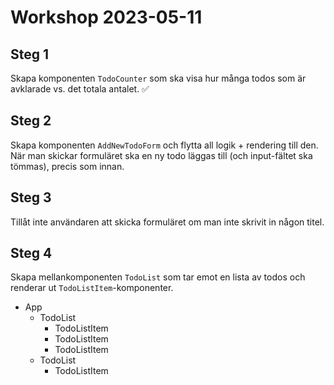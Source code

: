 # Workshop 2023-05-11

## Steg 1

Skapa komponenten `TodoCounter` som ska visa hur många todos som är avklarade vs. det totala antalet. ✅

## Steg 2

Skapa komponenten `AddNewTodoForm` och flytta all logik + rendering till den. När man skickar formuläret ska en ny todo läggas till (och input-fältet ska tömmas), precis som innan.

## Steg 3

Tillåt inte användaren att skicka formuläret om man inte skrivit in någon titel.

## Steg 4

Skapa mellankomponenten `TodoList` som tar emot en lista av todos och renderar ut `TodoListItem`-komponenter.

- App
  - TodoList
    - TodoListItem
    - TodoListItem
    - TodoListItem
  - TodoList
    - TodoListItem
